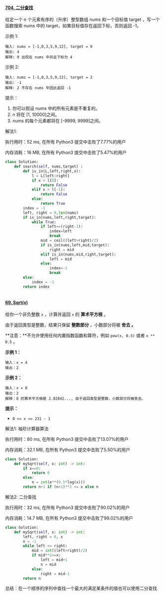 #### [704. 二分查找](https://leetcode-cn.com/problems/binary-search/)



给定一个 n 个元素有序的（升序）整型数组 nums 和一个目标值 target  ，写一个函数搜索 nums 中的 target，如果目标值存在返回下标，否则返回 -1。


示例 1:

```
输入: nums = [-1,0,3,5,9,12], target = 9
输出: 4
解释: 9 出现在 nums 中并且下标为 4
```


示例 2:

```
输入: nums = [-1,0,3,5,9,12], target = 2
输出: -1
解释: 2 不存在 nums 中因此返回 -1
```


提示：

1. 你可以假设 nums 中的所有元素是不重复的。
2. n 将在 [1, 10000]之间。
3. nums 的每个元素都将在 [-9999, 9999]之间。

解法1:

执行用时：52 ms, 在所有 Python3 提交中击败了7.77%的用户

内存消耗：16 MB, 在所有 Python3 提交中击败了5.47%的用户

```python
class Solution:
    def search(self, nums,target) : 
        def is_in(L,left,right,x):
            l = L[left:right]
            if x < l[0]:
                return False
            elif x > l[-1]:
                return False
            else:
                return True
        index = -1
        left, right = 0,len(nums)
        if is_in(nums,left,right,target):
            while True:
                if left==(right-1):
                    index=left
                    break
                mid = ceil((left+right)/2)
                if is_in(nums,left,mid,target):
                    right = mid
                elif is_in(nums,mid,right,target):
                    left = mid
                else:
                    index=-1
                    break
        else:
            index = -1
        return index
            
```





#### [69. Sqrt(x)](https://leetcode-cn.com/problems/sqrtx/)

给你一个非负整数 `x` ，计算并返回 `x` 的 **算术平方根** 。

由于返回类型是整数，结果只保留 **整数部分** ，小数部分将被 **舍去 。**

**注意：**不允许使用任何内置指数函数和算符，例如 `pow(x, 0.5)` 或者 `x ** 0.5` 。

 

**示例 1：**

```
输入：x = 4
输出：2
```

**示例 2：**

```
输入：x = 8
输出：2
解释：8 的算术平方根是 2.82842..., 由于返回类型是整数，小数部分将被舍去。
```

 

**提示：**

- `0 <= x <= 231 - 1`

解法1: 袖珍计算器算法

执行用时：80 ms, 在所有 Python3 提交中击败了13.07%的用户

内存消耗：32.1 MB, 在所有 Python3 提交中击败了5.50%的用户

```python
class Solution:
    def mySqrt(self, x: int) -> int:
        if x==0:
            return 0
        else:
            n = int(e**(0.5*log(x)))
        return n+1 if (n+1)**2 <= x else n
```

解法2: 二分查找

执行用时：32 ms, 在所有 Python3 提交中击败了90.02%的用户

内存消耗：14.7 MB, 在所有 Python3 提交中击败了99.02%的用户

```python
class Solution:
    def mySqrt(self, x: int) -> int:
        left, right = 0, x
        n = -1
        while left <= right:
            mid = int((left+right)/2)
            if mid**2<=x:
                left = mid+1
                n = mid
            else:
                right = mid-1
        return n
```

总结：在一个顺序的序列中查找一个最大的满足某条件的值也可以使用二分查找